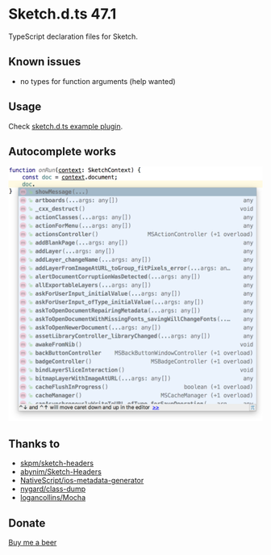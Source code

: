 # Sketch.d.ts 47.1

TypeScript declaration files for Sketch.

## Known issues
- no types for function arguments (help wanted)

## Usage
Check [sketch.d.ts example plugin](https://github.com/pravdomil/sketch.d.ts-example).

## Autocomplete works
<img src="autocomplete.png">

## Thanks to
- [skpm/sketch-headers](https://github.com/skpm/sketch-headers)
- [abynim/Sketch-Headers](https://github.com/abynim/Sketch-Headers)
- [NativeScript/ios-metadata-generator](https://github.com/NativeScript/ios-metadata-generator)
- [nygard/class-dump](https://github.com/nygard/class-dump)
- [logancollins/Mocha](https://github.com/logancollins/Mocha)

## Donate
[Buy me a beer](https://www.paypal.com/cgi-bin/webscr?cmd=_s-xclick&hosted_button_id=BCL2X3AFQBAP2&item_name=Sketch.d.ts%20Beer)
